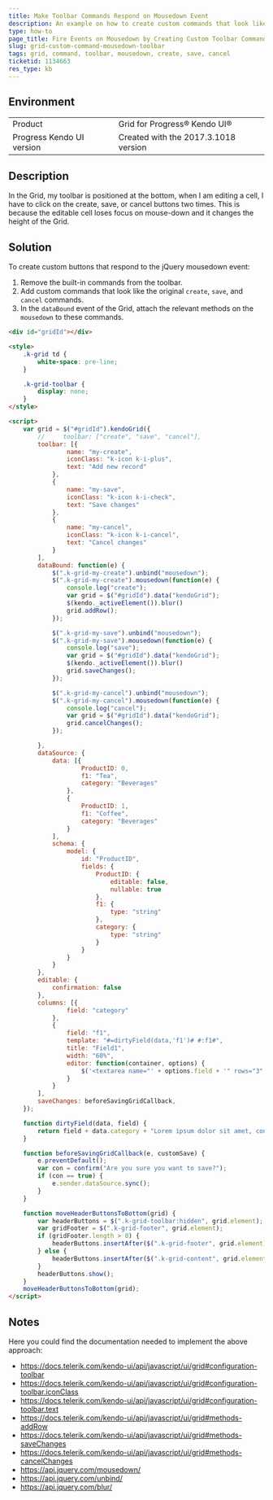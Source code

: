 ```yaml
---
title: Make Toolbar Commands Respond on Mousedown Event
description: An example on how to create custom commands that look like the original create, save, and cancel commands but respond on the Mousedown jQuery event in the Kendo UI Grid.
type: how-to
page_title: Fire Events on Mousedown by Creating Custom Toolbar Commands | Kendo UI Grid
slug: grid-custom-command-mousedown-toolbar
tags: grid, command, toolbar, mousedown, create, save, cancel
ticketid: 1134663
res_type: kb
---
```


## Environment
<table>
 <tr>
  <td>Product</td>
  <td>Grid for Progress® Kendo UI®</td>
 </tr>
 <tr>
  <td>Progress Kendo UI version</td>
  <td>Created with the 2017.3.1018 version</td>
 </tr>
</table>

## Description

In the Grid, my toolbar is positioned at the bottom, when I am editing a cell, I have to click on the create, save, or cancel buttons two times. This is because the editable cell loses focus on mouse-down and it changes the height of the Grid.

## Solution

To create custom buttons that respond to the jQuery mousedown event:

1. Remove the built-in commands from the toolbar.
1. Add custom commands that look like the original `create`, `save`, and `cancel` commands.
1. In the `dataBound` event of the Grid, attach the relevant methods on the `mousedown` to these commands.

```html
<div id="gridId"></div>

<style>
    .k-grid td {
        white-space: pre-line;
    }

    .k-grid-toolbar {
        display: none;
    }
</style>

<script>
    var grid = $("#gridId").kendoGrid({
        //     toolbar: ["create", "save", "cancel"],
        toolbar: [{
                name: "my-create",
                iconClass: "k-icon k-i-plus",
                text: "Add new record"
            },
            {
                name: "my-save",
                iconClass: "k-icon k-i-check",
                text: "Save changes"
            },
            {
                name: "my-cancel",
                iconClass: "k-icon k-i-cancel",
                text: "Cancel changes"
            }
        ],
        dataBound: function(e) {
            $(".k-grid-my-create").unbind("mousedown");
            $(".k-grid-my-create").mousedown(function(e) {
                console.log("create");
                var grid = $("#gridId").data("kendoGrid");
                $(kendo._activeElement()).blur()
                grid.addRow();
            });

            $(".k-grid-my-save").unbind("mousedown");
            $(".k-grid-my-save").mousedown(function(e) {
                console.log("save");
                var grid = $("#gridId").data("kendoGrid");
                $(kendo._activeElement()).blur()
                grid.saveChanges();
            });

            $(".k-grid-my-cancel").unbind("mousedown");
            $(".k-grid-my-cancel").mousedown(function(e) {
                console.log("cancel");
                var grid = $("#gridId").data("kendoGrid");
                grid.cancelChanges();
            });

        },
        dataSource: {
            data: [{
                    ProductID: 0,
                    f1: "Tea",
                    category: "Beverages"
                },
                {
                    ProductID: 1,
                    f1: "Coffee",
                    category: "Beverages"
                }
            ],
            schema: {
                model: {
                    id: "ProductID",
                    fields: {
                        ProductID: {
                            editable: false,
                            nullable: true
                        },
                        f1: {
                            type: "string"
                        },
                        category: {
                            type: "string"
                        }
                    }
                }
            }
        },
        editable: {
            confirmation: false
        },
        columns: [{
                field: "category"
            },
            {
                field: "f1",
                template: "#=dirtyField(data,'f1')# #:f1#",
                title: "Field1",
                width: "60%",
                editor: function(container, options) {
                    $('<textarea name="' + options.field + '" rows="3" data-bind="value:' + options.field + '"style="text-overflow:ellipsis; display:block;" />').appendTo(container).addClass("k-textbox");
                }
            }
        ],
        saveChanges: beforeSavingGridCallback,
    });

    function dirtyField(data, field) {
        return field + data.category + "Lorem ipsum dolor sit amet, consectetur adipiscing elit. Mauris a nisl nec risus maximus vulputate id at nulla. Duis eu diam ultrices, congue erat vitae, blandit quam. Proin vestibulum, neque vitae suscipit elementum, velit felis dictum lorem, ut pharetra erat arcu id enim. Orci varius natoque penatibus et magnis dis parturient montes, nascetur ridiculus mus. Phasellus vitae odio diam. Proin ultricies odio nec nulla euismod facilisis.";
    }

    function beforeSavingGridCallback(e, customSave) {
        e.preventDefault();
        var con = confirm("Are you sure you want to save?");
        if (con == true) {
            e.sender.dataSource.sync();
        }
    }

    function moveHeaderButtonsToBottom(grid) {
        var headerButtons = $(".k-grid-toolbar:hidden", grid.element);
        var gridFooter = $(".k-grid-footer", grid.element);
        if (gridFooter.length > 0) {
            headerButtons.insertAfter($(".k-grid-footer", grid.element));
        } else {
            headerButtons.insertAfter($(".k-grid-content", grid.element));
        }
        headerButtons.show();
    }
    moveHeaderButtonsToBottom(grid);
</script>
```

## Notes

Here you could find the documentation needed to implement the above approach:
	<ul>
	    <li><a href="https://docs.telerik.com/kendo-ui/api/javascript/ui/grid#configuration-toolbar">https://docs.telerik.com/kendo-ui/api/javascript/ui/grid#configuration-toolbar</a></li>
	    <li><a href="https://docs.telerik.com/kendo-ui/api/javascript/ui/grid#configuration-toolbar.iconClass">https://docs.telerik.com/kendo-ui/api/javascript/ui/grid#configuration-toolbar.iconClass</a></li>
	    <li><a href="https://docs.telerik.com/kendo-ui/api/javascript/ui/grid#configuration-toolbar.text">https://docs.telerik.com/kendo-ui/api/javascript/ui/grid#configuration-toolbar.text</a></li>
	    <li><a href="https://docs.telerik.com/kendo-ui/api/javascript/ui/grid#methods-addRow">https://docs.telerik.com/kendo-ui/api/javascript/ui/grid#methods-addRow</a></li>
	    <li><a href="https://docs.telerik.com/kendo-ui/api/javascript/ui/grid#methods-saveChanges">https://docs.telerik.com/kendo-ui/api/javascript/ui/grid#methods-saveChanges</a></li>
	    <li><a href="https://docs.telerik.com/kendo-ui/api/javascript/ui/grid#methods-saveChanges"></a><a href="https://docs.telerik.com/kendo-ui/api/javascript/ui/grid#methods-cancelChanges">https://docs.telerik.com/kendo-ui/api/javascript/ui/grid#methods-cancelChanges</a></li>
	    <li><a href="https://api.jquery.com/mousedown/">https://api.jquery.com/mousedown/</a></li>
	    <li><a href="https://api.jquery.com/unbind/">https://api.jquery.com/unbind/</a></li>
	    <li><a href="https://api.jquery.com/blur/">https://api.jquery.com/blur/</a></li>
	</ul>